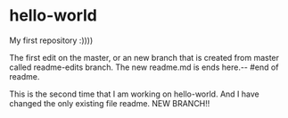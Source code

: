 # hello-world
My first repository :))))

The first edit on the master, or an new branch that is created from master called readme-edits branch.
The new readme.md is ends here.--
#end of readme.

This is the second time that I am working on hello-world.
And I have changed the only existing file readme.
NEW BRANCH!!
